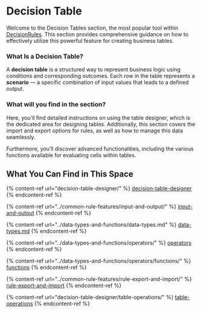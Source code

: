 # Decision Table

Welcome to the Decision Tables section, the most popular tool within [DecisionRules](https://decisionrules.io/). This section provides comprehensive guidance on how to effectively utilize this powerful feature for creating business tables.

### What Is a Decision Table?

A **decision table** is a structured way to represent business logic using conditions and corresponding outcomes. Each row in the table represents a **scenario** — a specific combination of input values that leads to a defined output.

### What will you find in the section?

Here, you'll find detailed instructions on using the table designer, which is the dedicated area for designing tables. Additionally, this section covers the import and export options for rules, as well as how to manage this data seamlessly.

Furthermore, you’ll discover advanced functionalities, including the various functions available for evaluating cells within tables.

## What You Can Find in This Space

{% content-ref url="decision-table-designer/" %}
[decision-table-designer](decision-table-designer/)
{% endcontent-ref %}

{% content-ref url="../common-rule-features/input-and-output/" %}
[input-and-output](../common-rule-features/input-and-output/)
{% endcontent-ref %}

{% content-ref url="../data-types-and-functions/data-types.md" %}
[data-types.md](../data-types-and-functions/data-types.md)
{% endcontent-ref %}

{% content-ref url="../data-types-and-functions/operators/" %}
[operators](../data-types-and-functions/operators/)
{% endcontent-ref %}

{% content-ref url="../data-types-and-functions/operators/functions/" %}
[functions](../data-types-and-functions/operators/functions/)
{% endcontent-ref %}

{% content-ref url="../common-rule-features/rule-export-and-import/" %}
[rule-export-and-import](../common-rule-features/rule-export-and-import/)
{% endcontent-ref %}

{% content-ref url="decision-table-designer/table-operations/" %}
[table-operations](decision-table-designer/table-operations/)
{% endcontent-ref %}
